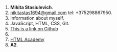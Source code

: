 1. **Mikita Stasiulevich**.
2. nikitastas1694@gmail.com   tel: +375298867950.
3. Information about myself.
4. JavaScript, HTML, CSS, Git.
5. [This is a link on Github](https://github.com/PhantomUlysses/my-site)
6.
7. [HTML Academy](https://htmlacademy.ru/)
8. **A2**.
